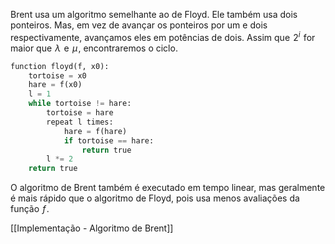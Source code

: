 
Brent usa um algoritmo semelhante ao de Floyd. Ele também usa dois ponteiros. Mas, em vez de avançar os ponteiros por um e dois respectivamente, avançamos eles em potências de dois. Assim que  $2^i$  for maior que  $\lambda$  e  $\mu$ , encontraremos o ciclo.

```python
function floyd(f, x0):
    tortoise = x0
    hare = f(x0)
    l = 1
    while tortoise != hare:
        tortoise = hare
        repeat l times:
            hare = f(hare)
            if tortoise == hare:
                return true
        l *= 2
    return true
```
O algoritmo de Brent também é executado em tempo linear, mas geralmente é mais rápido que o algoritmo de Floyd, pois usa menos avaliações da função  $f$ .

[[Implementação - Algoritmo de Brent]]
